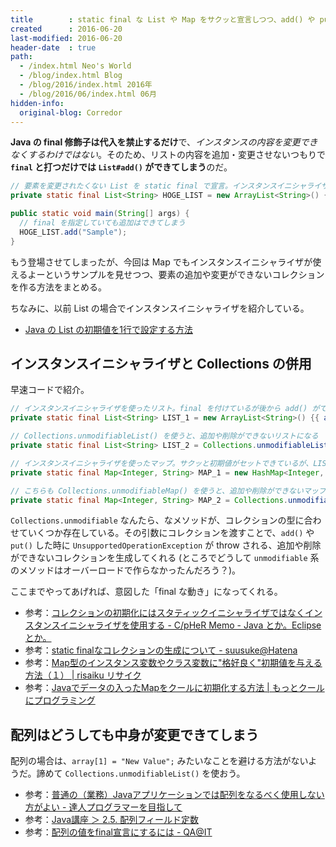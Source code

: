 ```yaml
---
title        : static final な List や Map をサクッと宣言しつつ、add() や put() も許さない
created      : 2016-06-20
last-modified: 2016-06-20
header-date  : true
path:
  - /index.html Neo's World
  - /blog/index.html Blog
  - /blog/2016/index.html 2016年
  - /blog/2016/06/index.html 06月
hidden-info:
  original-blog: Corredor
---
```


**Java の final 修飾子は代入を禁止するだけ**で、*インスタンスの内容を変更できなくするわけではない*。そのため、リストの内容を追加・変更させないつもりで **`final` と打つだけでは `List#add()` ができてしまう**のだ。

```java
// 要素を変更されたくない List を static final で宣言。インスタンスイニシャライザを使って宣言時に要素を入れておく。
private static final List<String> HOGE_LIST = new ArrayList<String>() {{ add("FUGA"); add("PIYO"); }};

public static void main(String[] args) {
  // final を指定していても追加はできてしまう
  HOGE_LIST.add("Sample");
}
```

もう登場させてしまったが、今回は Map でもインスタンスイニシャライザが使えるよーというサンプルを見せつつ、要素の追加や変更ができないコレクションを作る方法をまとめる。

ちなみに、以前 List の場合でインスタンスイニシャライザを紹介している。

- [Java の List の初期値を1行で設定する方法](/blog/2016/03/16-01.html)

## インスタンスイニシャライザと Collections の併用

早速コードで紹介。

```java
// インスタンスイニシャライザを使ったリスト。final を付けているが後から add() ができてしまう    
private static final List<String> LIST_1 = new ArrayList<String>() {{ add("FUGA"); add("PIYO"); }};

// Collections.unmodifiableList() を使うと、追加や削除ができないリストになる
private static final List<String> LIST_2 = Collections.unmodifiableList( new ArrayList<String>() {{ add("FUGA"); add("PIYO"); }} );

// インスタンスイニシャライザを使ったマップ。サクッと初期値がセットできているが、LIST_1 と同じく変更が効いてしまう
private static final Map<Integer, String> MAP_1 = new HashMap<Integer, String>() {{ put(1, "Hoge"); put(2, "Fuga"); }};

// こちらも Collections.unmodifiableMap() を使うと、追加や削除ができないマップになる
private static final Map<Integer, String> MAP_2 = Collections.unmodifiableMap( new HashMap<Integer, String>() {{ put(1, "Hoge"); put(2, "Fuga"); }} );
```

`Collections.unmodifiable` なんたら、なメソッドが、コレクションの型に合わせていくつか存在している。その引数にコレクションを渡すことで、`add()` や `put()` した時に `UnsupportedOperationException` が throw される、追加や削除ができないコレクションを生成してくれる (ところでどうして `unmodifiable` 系のメソッドはオーバーロードで作らなかったんだろう？)。

ここまでやってあげれば、意図した「final な動き」になってくれる。

- 参考：[コレクションの初期化にはスタティックイニシャライザではなくインスタンスイニシャライザを使用する - C/pHeR Memo - Java とか。Eclipse とか。](http://d.hatena.ne.jp/cypher256/20080114/p1)
- 参考：[static finalなコレクションの生成について - suusuke@Hatena](http://d.hatena.ne.jp/suusuke/20080213/1202897246)
- 参考：[Map型のインスタンス変数やクラス変数に"格好良く"初期値を与える方法（１） | risaiku リサイク](https://risaiku.net/archives/250/)
- 参考：[Javaでデータの入ったMapをクールに初期化する方法 | もっとクールにプログラミング](http://pgnote.net/?p=32)

## 配列はどうしても中身が変更できてしまう

配列の場合は、`array[1] = "New Value";` みたいなことを避ける方法がないようだ。諦めて `Collections.unmodifiableList()` を使おう。

- 参考：[普通の（業務）Javaアプリケーションでは配列をなるべく使用しない方がよい - 達人プログラマーを目指して](http://d.hatena.ne.jp/ryoasai/20110321/1300696942)
- 参考：[Java講座 ＞ 2.5. 配列フィールド定数](https://www.sgnet.co.jp/java/java02_05.html)
- 参考：[配列の値をfinal宣言にするには - QA@IT](http://qa.atmarkit.co.jp/q/4900)
